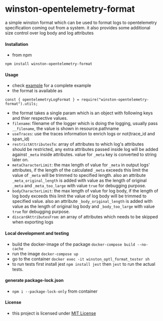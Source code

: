# winston-opentelemetry-format

a simple winston format which can be used to format logs to opentelemetry specification coming out from a system.
it also provides some additional size control over log body and log attributes

#### Installation

- from npm
```
npm install winston-opentelemetry-format
```

#### Usage
- check [example](__tests__/test.logging.js) for a complete example
- the format is available as 
```
const { opentelemetryLogFormat } = require("winston-opentelemetry-format").utils;
```
- the format takes a single param which is an object with following keys and thier respective values.
- `filename`: filename of the logger which is doing the logging, usually pass `__filename`, the value is shown in resource.pathname
- `useTraces`: use the traces information to enrich logs or not(trace_id and span_id)
- `restrictAttributesTo`: array of attributes to which log's attributes should be restricted, any extra attributes passed inside log will be added against `_meta` inside attributes. value for `_meta` key is converted to string later on. 
- `metaCharacterLimit`: the max length of value for `_meta` in output logs' attributes, if the length of the calculated `_meta` exceeds this limit the value of `_meta` will be trimmed to specified length. also an attribute `_meta_original_length` is added with value as the length of original `_meta` and `_meta_too_large` with value `true` for debugging purpose.
- `bodyCharacterLimit`: the max length of value for log body, if the length of log body exceeds this limit the value of log body will be trimmed to specified value. also an attribute `_body_original_length` is added with value as the length of original log body and `_body_too_large` with value `true` for debugging purpose.
- `discardAttributesFrom`: an array of attributes which needs to be skipped when exporting logs

#### Local development and testing

- build the docker-image of the package `docker-compose build --no-cache`
- run the image `docker-compose up`
- go to the container `docker exec -it winston_optl_format_tester sh`
- to run tests first install jest `npm install jest` then `jest` to run the actual tests.

#### generate package-lock.json
- `npm i --package-lock-only` from container


#### License

- this project is licensed under [MIT License](LICENSE)
